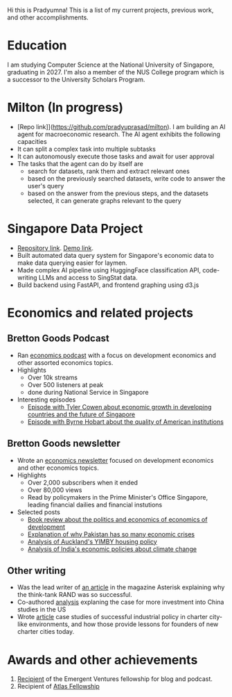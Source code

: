 Hi this is Pradyumna! This is a list of my current projects, previous work, and other accomplishments.

# Education 
I am studying Computer Science at the National University of Singapore, graduating in 2027. I'm also a member of the NUS College program which is a successor to the University Scholars Program.

# Milton (In progress)
- [Repo link]](https://github.com/pradyuprasad/milton). 
I am building an AI agent for macroeconomic research. The AI agent exhibits the following capacities
- It can split a complex task into multiple subtasks
- It can autonomously execute those tasks and await for user approval
- The tasks that the agent can do by itself are
  * search for datasets, rank them and extract relevant ones
  * based on the previously searched datasets, write code to answer the user's query
  * based on the answer from the previous steps, and the datasets selected, it can generate graphs relevant to the query

# Singapore Data Project
- [Repository link](https://github.com/pradyuprasad/Singapore-Data-Project). [Demo link](https://sgdataproject-frontend.onrender.com/).
- Built automated data query system for Singapore's economic data to make data querying easier for laymen.
- Made complex AI pipeline using HuggingFace classification API, code-writing LLMs and access to SingStat data.
- Build backend using FastAPI, and frontend graphing using d3.js


# Economics and related projects
## Bretton Goods Podcast
- Ran [economics podcast](https://open.spotify.com/show/5a29fQG0xEbPEdqSxQjMcQ) with a focus on development economics and other assorted economics topics.
- Highlights
  * Over 10k streams
  * Over 500 listeners at peak
  * done during National Service in Singapore
- Interesting episodes
  *  [Episode with Tyler Cowen about economic growth in developing countries and the future of Singapore](https://open.spotify.com/episode/2khX9W0OdwF3viAYSnnYe5)
  * [Episode with Byrne Hobart about the quality of American institutions](https://open.spotify.com/episode/7at3bJxuBfo4f8XeOXyTmD)
## Bretton Goods newsletter
- Wrote an [economics newsletter](https://brettongoods.substack.com/) focused on development economics and other economics topics. 
- Highlights
  * Over 2,000 subscribers when it ended
  * Over 80,000 views
  * Read by policymakers in the Prime Minister's Office Singapore, leading financial dailies and financial instutions
- Selected posts
  * [Book review about the politics and economics of economics of development](https://brettongoods.substack.com/p/gambling-on-development-review)
  * [Explanation of why Pakistan has so many economic crises](https://brettongoods.substack.com/p/pakistans-next-crisis-is-guaranteed)
  * [Analysis of Auckland's YIMBY housing policy](https://brettongoods.substack.com/p/the-high-cost-of-expensive-housing)
  * [Analysis of India's economic policies about climate change](https://brettongoods.substack.com/p/indias-climate-future-is-a-policy)

## Other writing
- Was the lead writer of [an article](https://asteriskmag.com/issues/06/when-rand-made-magic-in-santa-monica) in the magazine Asterisk explaining why the think-tank RAND was so successful.
- Co-authored [analysis]((https://forum.effectivealtruism.org/posts/E2BghQq9pwPgtHgiH/war-between-the-us-and-china-a-case-study-for-epistemic)) explaning the case for more investment into China studies in the US
- Wrote [article](https://chartercitiesinstitute.org/blog-posts/engineering-industrial-takeoff-in-a-charter-city/) case studies of successful industrial policy in charter city-like environments, and how those provide lessons for founders of new charter cities today.

# Awards and other achievements
1. [Recipient](https://marginalrevolution.com/marginalrevolution/2022/03/emergent-ventures-winners-eighteenth-cohort.html) of the Emergent Ventures fellowship for blog and podcast.
2. Recipient of [Atlas Fellowship](https://www.atlasfellowship.org/) 
